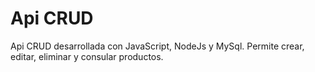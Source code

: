 # Api CRUD
Api CRUD desarrollada con JavaScript, NodeJs y MySql. Permite crear, editar, eliminar y consular productos.